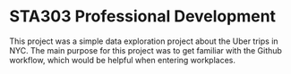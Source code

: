 # STA303 Professional Development 

This project was a simple data exploration project about the Uber trips in NYC. The main purpose for this project was to get familiar with the Github workflow, which would be helpful when entering workplaces.
